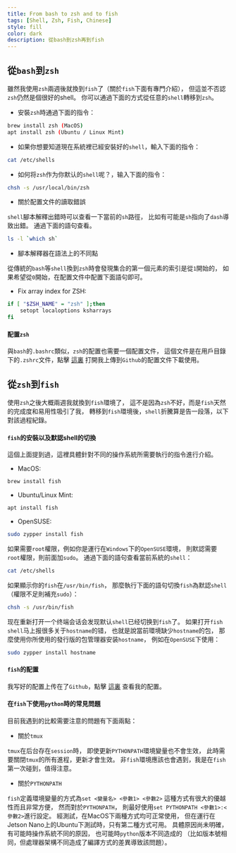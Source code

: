 ```yaml
---
title: From bash to zsh and to fish
tags: [Shell, Zsh, Fish, Chinese]
style: fill
color: dark
description: 從bash到zsh再到fish
---
```


## 從`bash`到`zsh`

雖然我使用`zsh`兩週後就換到`fish`了（關於`fish`下面有專門介紹），
但這並不否認`zsh`仍然是個很好的shell。
你可以通過下面的方式從任意的`shell`轉移到`zsh`。

* 安裝`zsh`時通過下面的指令：

```sh
brew install zsh (MacOS)
apt install zsh (Ubuntu / Linux Mint)
```

* 如果你想要知道現在系統裡已經安裝好的`shell`，輸入下面的指令：

```sh
cat /etc/shells
```

* 如何将`zsh`作为你默认的`shell`呢？，输入下面的指令：

```sh
chsh -s /usr/local/bin/zsh
```

* 關於配置文件的讀取錯誤

`shell`腳本解釋出錯時可以查看一下當前的`sh`路徑，
比如有可能是`sh`指向了`dash`導致出錯。
通過下面的語句查看。

```sh
ls -l `which sh`
```

* 腳本解釋器在語法上的不同點

從傳統的`bash`等`shell`換到`zsh`時會發現集合的第一個元素的索引是從`1`開始的，
如果希望從`0`開始，在配置文件中配置下面語句即可。

* Fix array index for ZSH:

```sh
if [ "$ZSH_NAME" = "zsh" ];then
	setopt localoptions ksharrays
fi
```

#### 配置`zsh`

與`bash`的`.bashrc`類似，`zsh`的配置也需要一個配置文件，
這個文件是在用戶目錄下的`.zshrc`文件，點擊
[這裏](https://github.com/xinii/xinconfig/blob/master/profile/core/zsh.sh)
打開我上傳到`Github`的配置文件下載使用。

## 從`zsh`到`fish`

使用`zsh`之後大概兩週我就換到`fish`環境了，
這不是因為`zsh`不好，而是`fish`天然的完成度和易用性吸引了我，
轉移到`fish`環境後，`shell`折騰算是告一段落，以下對該過程紀錄。

#### `fish`的安裝以及默認shell的切換

這個上面提到過，這裡具體針對不同的操作系統所需要執行的指令進行介紹。

* MacOS:

```sh
brew install fish
```

* Ubuntu/Linux Mint:

```sh
apt install fish
```

* OpenSUSE:

```sh
sudo zypper install fish
```

如果需要`root`權限，例如你是運行在`Windows`下的`OpenSUSE`環境，
則默認需要`root`權限，則前面加`sudo`。
通過下面的語句查看當前系統的`shell`：

```sh
cat /etc/shells
```

如果顯示你的`fish`在`/usr/bin/fish`，
那麼執行下面的語句切換`fish`為默認`shell`（權限不足則補充`sudo`）：

```sh
chsh -s /usr/bin/fish
```

现在重新打开一个终端会话会发现默认`shell`已经切换到`fish`了。
如果打开`fish shell`马上报很多关于`hostname`的错，
也就是說當前環境缺少`hostname`的包，
那麼使用你所使用的發行版的包管理器安装`hostname`，
例如在`OpenSUSE`下使用：

```sh
sudo zypper install hostname
```

#### `fish`的配置

我写好的配置上传在了`Github`，點擊
[這裏](https://github.com/xinii/xinconfig/tree/master/profile/fish)
查看我的配置。

#### 在`fish`下使用`python`時的常見問題


目前我遇到的比較需要注意的問題有下面兩點：

- 關於`tmux`

`tmux`在后台存在`session`時，
即使更新`PYTHONPATH`環境變量也不會生效，
此時需要關閉`tmux`的所有進程，更新才會生效。
非`fish`環境應該也會遇到，我是在`fish`第一次碰到，值得注意。

- 關於`PYTHONPATH`

`fish`定義環境變量的方式為`set <變量名> <參數1> <參數2>`
這種方式有很大的優越性而且非常方便，
然而對於`PYTHONPATH`，
則最好使用`set PYTHONPATH <參數1>:<參數2>`進行設定。
經測試，在MacOS下兩種方式均可正常使用，
但在運行在Jetson Nano上的Ubuntu下測試時，只有第二種方式可用。
具體原因尚未明確，有可能時操作系統不同的原因，
也可能時`python`版本不同造成的
（比如版本號相同，但處理器架構不同造成了編譯方式的差異導致該問題）。
